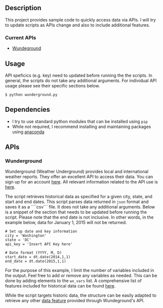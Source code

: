 ## Description

This project provides sample code to quickly access data via APIs. I will try to update scripts as APIs change and also to include additional features.

### Current APIs

* [Wundeground](#wunderground)

## Usage

API speficics (e.g. key) need to updated before running the the scripts. In general, the scripts do not take any additional arguments. For individual API usage please see their specific sections below.

```
$ python wunderground.py
```

## Dependencies
* I try to use standard python modules that can be installed using ```pip```
* While not required, I recommend installing and maintaining packages using [anaconda](https://www.continuum.io/why-anaconda)

## APIs

### Wunderground

Wunderground (Weather Underground) provides local and international weather reports. They offer an excellent API to access their data. You can sign up for an account [here](http://www.wunderground.com/weather/api/). All relevant information related to the API use is [here](http://www.wunderground.com/weather/api/d/docs).

The script retrieves historical data as specified for a given city, state, and start and end dates. This script parses data returned in ```json``` format and saves it as a ````csv``` file. It does not take any additional arguments. Below is a snippet of the section that needs to be updated before running the script. Please note that the end date is not inclusive. In other words, in the example below, data for January 1, 2015 will not be returned. 

```
# Set up date and key information
city = 'Washington'
state = 'DC'
api_key = 'Insert API Key here'

# Date format (YYYY, M, D)
start_date = dt.date(2014,1,1)
end_date = dt.date(2015,1,1)
``` 
For the purpose of this example, I limit the number of variables included in the output. Feel free to add or remove any variables as needed. This can be done by adding elements to the ```wx_vars``` list. A comprehensive list of features included for historical data can be found [here](http://www.wunderground.com/weather/api/d/docs?d=data/history&MR=1). 

While the script targets historic data, the structure can be easily adapted to retrieve any other [data feature](http://www.wunderground.com/weather/api/d/docs?d=data/index) provided through Wundeground's API.

